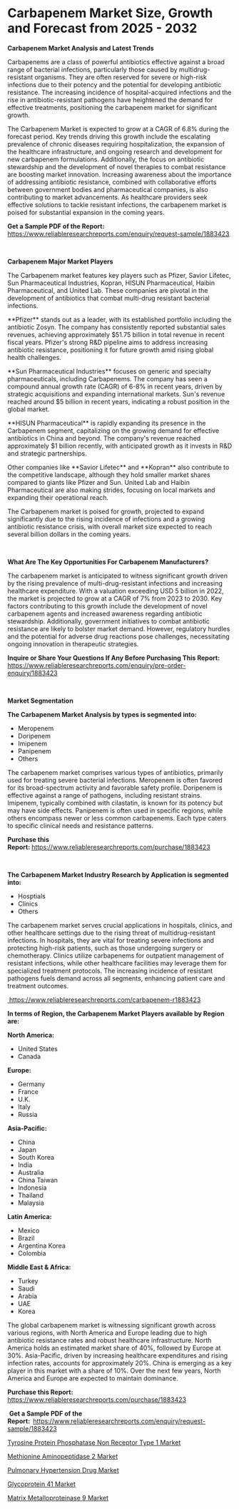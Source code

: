 <p><h1>Carbapenem Market Size, Growth and Forecast from 2025 - 2032</h1></p><p><strong>Carbapenem Market Analysis and Latest Trends</strong></p>
<p><p>Carbapenems are a class of powerful antibiotics effective against a broad range of bacterial infections, particularly those caused by multidrug-resistant organisms. They are often reserved for severe or high-risk infections due to their potency and the potential for developing antibiotic resistance. The increasing incidence of hospital-acquired infections and the rise in antibiotic-resistant pathogens have heightened the demand for effective treatments, positioning the carbapenem market for significant growth.</p><p>The Carbapenem Market is expected to grow at a CAGR of 6.8% during the forecast period. Key trends driving this growth include the escalating prevalence of chronic diseases requiring hospitalization, the expansion of the healthcare infrastructure, and ongoing research and development for new carbapenem formulations. Additionally, the focus on antibiotic stewardship and the development of novel therapies to combat resistance are boosting market innovation. Increasing awareness about the importance of addressing antibiotic resistance, combined with collaborative efforts between government bodies and pharmaceutical companies, is also contributing to market advancements. As healthcare providers seek effective solutions to tackle resistant infections, the carbapenem market is poised for substantial expansion in the coming years.</p></p>
<p><strong>Get a Sample PDF of the Report:&nbsp;</strong> <a href="https://www.reliableresearchreports.com/enquiry/request-sample/1883423?utm_campaign=37&utm_medium=2&utm_source=Github&utm_content=ia&utm_term=08032025&utm_id=carbapenem">https://www.reliableresearchreports.com/enquiry/request-sample/1883423</a></p>
<p>&nbsp;</p>
<p><strong>Carbapenem Major Market Players</strong></p>
<p><p>The Carbapenem market features key players such as Pfizer, Savior Lifetec, Sun Pharmaceutical Industries, Kopran, HISUN Pharmaceutical, Haibin Pharmaceutical, and United Lab. These companies are pivotal in the development of antibiotics that combat multi-drug resistant bacterial infections.</p><p>**Pfizer** stands out as a leader, with its established portfolio including the antibiotic Zosyn. The company has consistently reported substantial sales revenues, achieving approximately $51.75 billion in total revenue in recent fiscal years. Pfizer's strong R&D pipeline aims to address increasing antibiotic resistance, positioning it for future growth amid rising global health challenges.</p><p>**Sun Pharmaceutical Industries** focuses on generic and specialty pharmaceuticals, including Carbapenems. The company has seen a compound annual growth rate (CAGR) of 6-8% in recent years, driven by strategic acquisitions and expanding international markets. Sun's revenue reached around $5 billion in recent years, indicating a robust position in the global market.</p><p>**HISUN Pharmaceutical** is rapidly expanding its presence in the Carbapenem segment, capitalizing on the growing demand for effective antibiotics in China and beyond. The company's revenue reached approximately $1 billion recently, with anticipated growth as it invests in R&D and strategic partnerships.</p><p>Other companies like **Savior Lifetec** and **Kopran** also contribute to the competitive landscape, although they hold smaller market shares compared to giants like Pfizer and Sun. United Lab and Haibin Pharmaceutical are also making strides, focusing on local markets and expanding their operational reach.</p><p>The Carbapenem market is poised for growth, projected to expand significantly due to the rising incidence of infections and a growing antibiotic resistance crisis, with overall market size expected to reach several billion dollars in the coming years.</p></p>
<p>&nbsp;</p>
<p><strong>What Are The Key Opportunities For Carbapenem Manufacturers?</strong></p>
<p><p>The carbapenem market is anticipated to witness significant growth driven by the rising prevalence of multi-drug-resistant infections and increasing healthcare expenditure. With a valuation exceeding USD 5 billion in 2022, the market is projected to grow at a CAGR of 7% from 2023 to 2030. Key factors contributing to this growth include the development of novel carbapenem agents and increased awareness regarding antibiotic stewardship. Additionally, government initiatives to combat antibiotic resistance are likely to bolster market demand. However, regulatory hurdles and the potential for adverse drug reactions pose challenges, necessitating ongoing innovation in therapeutic strategies.</p></p>
<p><strong>Inquire or Share Your Questions If Any Before Purchasing This Report:</strong> <a href="https://www.reliableresearchreports.com/enquiry/pre-order-enquiry/1883423?utm_campaign=37&utm_medium=2&utm_source=Github&utm_content=ia&utm_term=08032025&utm_id=carbapenem">https://www.reliableresearchreports.com/enquiry/pre-order-enquiry/1883423</a></p>
<p>&nbsp;</p>
<p><strong>Market Segmentation</strong></p>
<p><strong>The Carbapenem Market Analysis by types is segmented into:</strong></p>
<p><ul><li>Meropenem</li><li>Doripenem</li><li>Imipenem</li><li>Panipenem</li><li>Others</li></ul></p>
<p><p>The carbapenem market comprises various types of antibiotics, primarily used for treating severe bacterial infections. Meropenem is often favored for its broad-spectrum activity and favorable safety profile. Doripenem is effective against a range of pathogens, including resistant strains. Imipenem, typically combined with cilastatin, is known for its potency but may have side effects. Panipenem is often used in specific regions, while others encompass newer or less common carbapenems. Each type caters to specific clinical needs and resistance patterns.</p></p>
<p><strong>Purchase this Report:&nbsp;</strong><a href="https://www.reliableresearchreports.com/purchase/1883423?utm_campaign=37&utm_medium=2&utm_source=Github&utm_content=ia&utm_term=08032025&utm_id=carbapenem">https://www.reliableresearchreports.com/purchase/1883423</a></p>
<p>&nbsp;</p>
<p><strong>The Carbapenem Market Industry Research by Application is segmented into:</strong></p>
<p><ul><li>Hosptials</li><li>Clinics</li><li>Others</li></ul></p>
<p><p>The carbapenem market serves crucial applications in hospitals, clinics, and other healthcare settings due to the rising threat of multidrug-resistant infections. In hospitals, they are vital for treating severe infections and protecting high-risk patients, such as those undergoing surgery or chemotherapy. Clinics utilize carbapenems for outpatient management of resistant infections, while other healthcare facilities may leverage them for specialized treatment protocols. The increasing incidence of resistant pathogens fuels demand across all segments, enhancing patient care and treatment outcomes.</p></p>
<p><a href="https://www.reliableresearchreports.com/carbapenem-r1883423?utm_campaign=37&utm_medium=2&utm_source=Github&utm_content=ia&utm_term=08032025&utm_id=carbapenem">&nbsp;https://www.reliableresearchreports.com/carbapenem-r1883423</a></p>
<p><strong>In terms of Region, the Carbapenem Market Players available by Region are:</strong></p>
<p>
    <p> <strong> North America: </strong>
        <ul>
            <li>United States</li>
            <li>Canada</li>
        </ul>
        </p> 
    <p> <strong> Europe: </strong>
        <ul>
            <li>Germany</li>
            <li>France</li>
            <li>U.K.</li>
            <li>Italy</li>
            <li>Russia</li>
        </ul>
        </p> 
    <p> <strong> Asia-Pacific: </strong>
        <ul>
            <li>China</li>
            <li>Japan</li>
            <li>South Korea</li>
            <li>India</li>
            <li>Australia</li>
            <li>China Taiwan</li>
            <li>Indonesia</li>
            <li>Thailand</li>
            <li>Malaysia</li>
        </ul>
        </p> 
    <p> <strong> Latin America: </strong>
        <ul>
            <li>Mexico</li>
            <li>Brazil</li>
            <li>Argentina Korea</li>
            <li>Colombia</li>
        </ul>
        </p> 
    <p> <strong> Middle East & Africa: </strong>
        <ul>
            <li>Turkey</li>
            <li>Saudi</li>
            <li>Arabia</li>
            <li>UAE</li>
            <li>Korea</li>
        </ul>
    </p>
    </p>
<p><p>The global carbapenem market is witnessing significant growth across various regions, with North America and Europe leading due to high antibiotic resistance rates and robust healthcare infrastructure. North America holds an estimated market share of 40%, followed by Europe at 30%. Asia-Pacific, driven by increasing healthcare expenditures and rising infection rates, accounts for approximately 20%. China is emerging as a key player in this market with a share of 10%. Over the next few years, North America and Europe are expected to maintain dominance.</p></p>
<p><strong>Purchase this Report: </strong><a href="https://www.reliableresearchreports.com/purchase/1883423?utm_campaign=37&utm_medium=2&utm_source=Github&utm_content=ia&utm_term=08032025&utm_id=carbapenem">https://www.reliableresearchreports.com/purchase/1883423</a></p>
<p>&nbsp;<strong>Get a Sample PDF of the Report:&nbsp;&nbsp;</strong><a href="https://www.reliableresearchreports.com/enquiry/request-sample/1883423?utm_campaign=37&utm_medium=2&utm_source=Github&utm_content=ia&utm_term=08032025&utm_id=carbapenem">https://www.reliableresearchreports.com/enquiry/request-sample/1883423</a></p>
<p><strong></strong></p>
<p><p><a href="https://github.com/vsiljgestel/Market-Research-Report-List-1/blob/main/tyrosine-protein-phosphatase-non-receptor-type-1-market.md?utm_campaign=37&utm_medium=2&utm_source=Github&utm_content=ia&utm_term=08032025&utm_id=carbapenem">Tyrosine Protein Phosphatase Non Receptor Type 1 Market</a></p><p><a href="https://github.com/boudykodumi/Market-Research-Report-List-1/blob/main/methionine-aminopeptidase-2-market.md?utm_campaign=37&utm_medium=2&utm_source=Github&utm_content=ia&utm_term=08032025&utm_id=carbapenem">Methionine Aminopeptidase 2 Market</a></p><p><a href="https://github.com/belhejmawoue/Market-Research-Report-List-1/blob/main/pulmonary-hypertension-drug-market.md?utm_campaign=37&utm_medium=2&utm_source=Github&utm_content=ia&utm_term=08032025&utm_id=carbapenem">Pulmonary Hypertension Drug Market</a></p><p><a href="https://github.com/kalsirollija/Market-Research-Report-List-1/blob/main/glycoprotein-41-market.md?utm_campaign=37&utm_medium=2&utm_source=Github&utm_content=ia&utm_term=08032025&utm_id=carbapenem">Glycoprotein 41 Market</a></p><p><a href="https://github.com/aiamekar/Market-Research-Report-List-1/blob/main/matrix-metalloproteinase-9-market.md?utm_campaign=37&utm_medium=2&utm_source=Github&utm_content=ia&utm_term=08032025&utm_id=carbapenem">Matrix Metalloproteinase 9 Market</a></p></p>